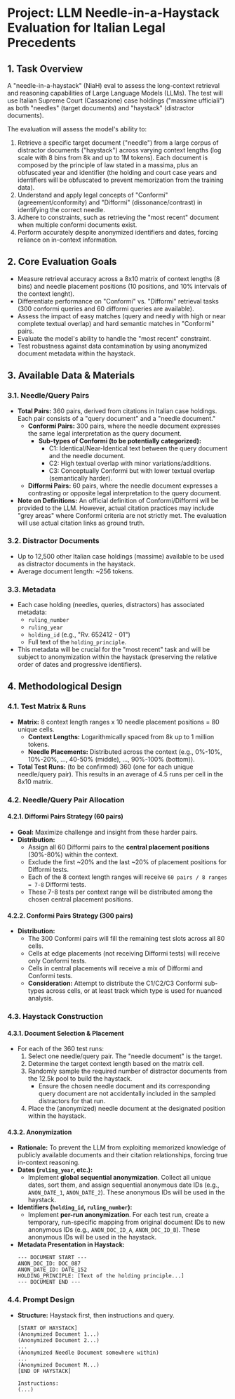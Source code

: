 # Project: LLM Needle-in-a-Haystack Evaluation for Italian Legal Precedents

## 1. Task Overview

A "needle-in-a-haystack" (NiaH) eval to assess the long-context retrieval and reasoning capabilities of Large Language Models (LLMs). The test will use Italian Supreme Court (Cassazione) case holdings ("massime ufficiali") as both "needles" (target documents) and "haystack" (distractor documents).

The evaluation will assess the model's ability to:
1.  Retrieve a specific target document ("needle") from a large corpus of distractor documents ("haystack") across varying context lengths (log scale with 8 bins from 8k and up to 1M  tokens). Each document is composed by the principle of law stated in a massima, plus an obfuscated year and identifier (the holding and court case years and identifiers will be obfuscated to prevent memorization from the training data).
2.  Understand and apply legal concepts of "Conformi" (agreement/conformity) and "Difformi" (dissonance/contrast) in identifying the correct needle.
3.  Adhere to constraints, such as retrieving the "most recent" document when multiple conformi documents exist.
4.  Perform accurately despite anonymized identifiers and dates, forcing reliance on in-context information.

## 2. Core Evaluation Goals

*   Measure retrieval accuracy across a 8x10 matrix of context lengths (8 bins) and needle placement positions (10 positions, and 10% intervals of the context lenght).
*   Differentiate performance on "Conformi" vs. "Difformi" retrieval tasks (300 conformi queries and 60 difformi queries are available).
*   Assess the impact of easy matches (query and needly with high or near complete textual overlap) and hard semantic matches in "Conformi" pairs.
*   Evaluate the model's ability to handle the "most recent" constraint.
*   Test robustness against data contamination by using anonymized document metadata within the haystack.

## 3. Available Data & Materials

### 3.1. Needle/Query Pairs
*   **Total Pairs:** 360 pairs, derived from citations in Italian case holdings. Each pair consists of a "query document" and a "needle document."
    *   **Conformi Pairs:** 300 pairs, where the needle document expresses the same legal interpretation as the query document.
        *   **Sub-types of Conformi (to be potentially categorized):**
            *   C1: Identical/Near-Identical text between the query document and the needle document.
            *   C2: High textual overlap with minor variations/additions.
            *   C3: Conceptually Conformi but with lower textual overlap (semantically harder).
    *   **Difformi Pairs:** 60 pairs, where the needle document expresses a contrasting or opposite legal interpretation to the query document.
*   **Note on Definitions:** An official definition of Conformi/Difformi will be provided to the LLM. However, actual citation practices may include "grey areas" where Conformi criteria are not strictly met. The evaluation will use actual citation links as ground truth.

### 3.2. Distractor Documents
*   Up to 12,500 other Italian case holdings (massime) available to be used as distractor documents in the haystack.
*   Average document length: ~256 tokens.

### 3.3. Metadata
*   Each case holding (needles, queries, distractors) has associated metadata:
    *   `ruling_number`
    *   `ruling_year`
    *   `holding_id` (e.g., "Rv. 652412 - 01")
    *   Full text of the `holding_principle`.
*   This metadata will be crucial for the "most recent" task and will be subject to anonymization within the haystack (preserving the relative order of dates and progressive identifiers).

## 4. Methodological Design

### 4.1. Test Matrix & Runs
*   **Matrix:** 8 context length ranges x 10 needle placement positions = 80 unique cells.
    *   **Context Lengths:** Logarithmically spaced from 8k up to 1 million tokens.
    *   **Needle Placements:** Distributed across the context (e.g., 0%-10%, 10%-20%, ..., 40-50% (middle), ..., 90%-100% (bottom)).
*   **Total Test Runs:** (to be confirmed) 360 (one for each unique needle/query pair). This results in an average of 4.5 runs per cell in the 8x10 matrix.

### 4.2. Needle/Query Pair Allocation

#### 4.2.1. Difformi Pairs Strategy (60 pairs)
*   **Goal:** Maximize challenge and insight from these harder pairs.
*   **Distribution:**
    *   Assign all 60 Difformi pairs to the **central placement positions** (30%-80%) within the context.
    *   Exclude the first ~20% and the last ~20% of placement positions for Difformi tests.
    *   Each of the 8 context length ranges will receive `60 pairs / 8 ranges = 7-8` Difformi tests.
    *   These 7-8 tests per context range will be distributed among the chosen central placement positions.

#### 4.2.2. Conformi Pairs Strategy (300 pairs)
*   **Distribution:**
    *   The 300 Conformi pairs will fill the remaining test slots across all 80 cells.
    *   Cells at edge placements (not receiving Difformi tests) will receive only Conformi tests.
    *   Cells in central placements will receive a mix of Difformi and Conformi tests.
    *   **Consideration:** Attempt to distribute the C1/C2/C3 Conformi sub-types across cells, or at least track which type is used for nuanced analysis.

### 4.3. Haystack Construction

#### 4.3.1. Document Selection & Placement
*   For each of the 360 test runs:
    1.  Select one needle/query pair. The "needle document" is the target.
    2.  Determine the target context length based on the matrix cell.
    3.  Randomly sample the required number of distractor documents from the 12.5k pool to build the haystack.
        *   Ensure the chosen needle document and its corresponding query document are not accidentally included in the sampled distractors for that run.
    4.  Place the (anonymized) needle document at the designated position within the haystack.

#### 4.3.2. Anonymization
*   **Rationale:** To prevent the LLM from exploiting memorized knowledge of publicly available documents and their citation relationships, forcing true in-context reasoning.
*   **Dates (`ruling_year`, etc.):**
    *   Implement **global sequential anonymization**. Collect all unique dates, sort them, and assign sequential anonymous date IDs (e.g., `ANON_DATE_1`, `ANON_DATE_2`). These anonymous IDs will be used in the haystack.
*   **Identifiers (`holding_id`, `ruling_number`):**
    *   Implement **per-run anonymization**. For each test run, create a temporary, run-specific mapping from original document IDs to new anonymous IDs (e.g., `ANON_DOC_ID_A`, `ANON_DOC_ID_B`). These anonymous IDs will be used in the haystack.
*   **Metadata Presentation in Haystack:**
    ```
    --- DOCUMENT START ---
    ANON_DOC_ID: DOC_087
    ANON_DATE_ID: DATE_152
    HOLDING_PRINCIPLE: [Text of the holding principle...]
    --- DOCUMENT END ---
    ```

### 4.4. Prompt Design
*   **Structure:** Haystack first, then instructions and query.
    ```
    [START OF HAYSTACK]
    (Anonymized Document 1...)
    (Anonymized Document 2...)
    ...
    (Anonymized Needle Document somewhere within)
    ...
    (Anonymized Document M...)
    [END OF HAYSTACK]

    Instructions:
    (...)
    ```
